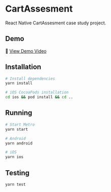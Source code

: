 # CartAssesment

React Native CartAssesment case study project.

## Demo

🎥 [View Demo Video](https://youtube.com/shorts/hC7Rz50BgY0)

## Installation

```bash
# Install dependencies
yarn install

# iOS CocoaPods installation
cd ios && pod install && cd ..
```

## Running

```bash
# Start Metro
yarn start

# Android
yarn android

# iOS
yarn ios
```

## Testing

```bash
yarn test
```
